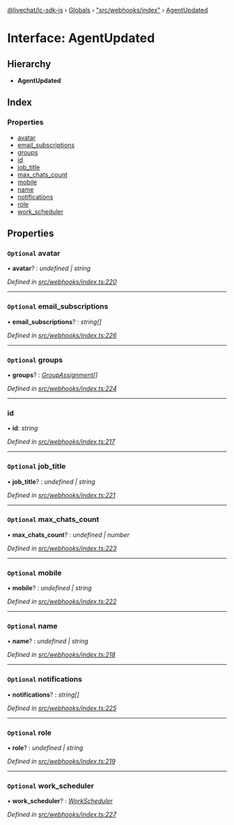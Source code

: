 [@livechat/lc-sdk-js](../README.md) › [Globals](../globals.md) › ["src/webhooks/index"](../modules/_src_webhooks_index_.md) › [AgentUpdated](_src_webhooks_index_.agentupdated.md)

# Interface: AgentUpdated

## Hierarchy

* **AgentUpdated**

## Index

### Properties

* [avatar](_src_webhooks_index_.agentupdated.md#optional-avatar)
* [email_subscriptions](_src_webhooks_index_.agentupdated.md#optional-email_subscriptions)
* [groups](_src_webhooks_index_.agentupdated.md#optional-groups)
* [id](_src_webhooks_index_.agentupdated.md#id)
* [job_title](_src_webhooks_index_.agentupdated.md#optional-job_title)
* [max_chats_count](_src_webhooks_index_.agentupdated.md#optional-max_chats_count)
* [mobile](_src_webhooks_index_.agentupdated.md#optional-mobile)
* [name](_src_webhooks_index_.agentupdated.md#optional-name)
* [notifications](_src_webhooks_index_.agentupdated.md#optional-notifications)
* [role](_src_webhooks_index_.agentupdated.md#optional-role)
* [work_scheduler](_src_webhooks_index_.agentupdated.md#optional-work_scheduler)

## Properties

### `Optional` avatar

• **avatar**? : *undefined | string*

*Defined in [src/webhooks/index.ts:220](https://github.com/livechat/lc-sdk-js/blob/ac28f06/src/webhooks/index.ts#L220)*

___

### `Optional` email_subscriptions

• **email_subscriptions**? : *string[]*

*Defined in [src/webhooks/index.ts:226](https://github.com/livechat/lc-sdk-js/blob/ac28f06/src/webhooks/index.ts#L226)*

___

### `Optional` groups

• **groups**? : *[GroupAssignment](_src_webhooks_index_.groupassignment.md)[]*

*Defined in [src/webhooks/index.ts:224](https://github.com/livechat/lc-sdk-js/blob/ac28f06/src/webhooks/index.ts#L224)*

___

###  id

• **id**: *string*

*Defined in [src/webhooks/index.ts:217](https://github.com/livechat/lc-sdk-js/blob/ac28f06/src/webhooks/index.ts#L217)*

___

### `Optional` job_title

• **job_title**? : *undefined | string*

*Defined in [src/webhooks/index.ts:221](https://github.com/livechat/lc-sdk-js/blob/ac28f06/src/webhooks/index.ts#L221)*

___

### `Optional` max_chats_count

• **max_chats_count**? : *undefined | number*

*Defined in [src/webhooks/index.ts:223](https://github.com/livechat/lc-sdk-js/blob/ac28f06/src/webhooks/index.ts#L223)*

___

### `Optional` mobile

• **mobile**? : *undefined | string*

*Defined in [src/webhooks/index.ts:222](https://github.com/livechat/lc-sdk-js/blob/ac28f06/src/webhooks/index.ts#L222)*

___

### `Optional` name

• **name**? : *undefined | string*

*Defined in [src/webhooks/index.ts:218](https://github.com/livechat/lc-sdk-js/blob/ac28f06/src/webhooks/index.ts#L218)*

___

### `Optional` notifications

• **notifications**? : *string[]*

*Defined in [src/webhooks/index.ts:225](https://github.com/livechat/lc-sdk-js/blob/ac28f06/src/webhooks/index.ts#L225)*

___

### `Optional` role

• **role**? : *undefined | string*

*Defined in [src/webhooks/index.ts:219](https://github.com/livechat/lc-sdk-js/blob/ac28f06/src/webhooks/index.ts#L219)*

___

### `Optional` work_scheduler

• **work_scheduler**? : *[WorkScheduler](../modules/_src_webhooks_index_.md#workscheduler)*

*Defined in [src/webhooks/index.ts:227](https://github.com/livechat/lc-sdk-js/blob/ac28f06/src/webhooks/index.ts#L227)*
